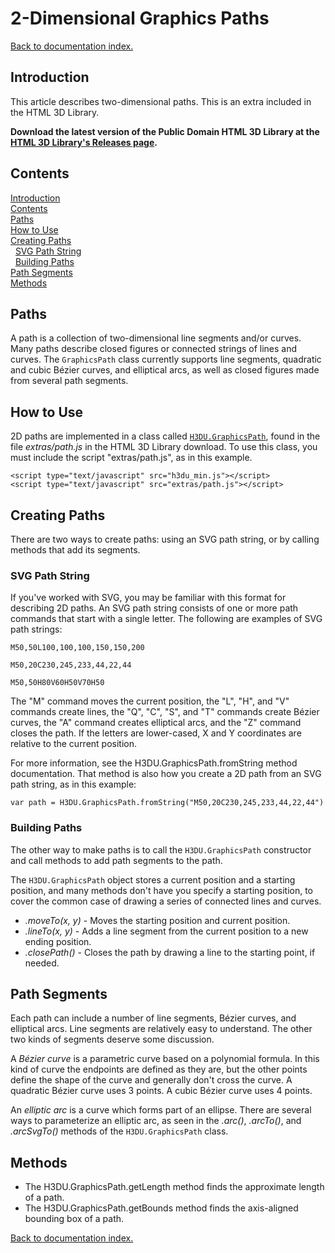 # 2-Dimensional Graphics Paths

[Back to documentation index.](index.md)

<a id=Introduction></a>
## Introduction

This article describes two-dimensional paths. This is an extra included in the HTML 3D Library.

**Download the latest version of the Public Domain HTML 3D
Library at the [HTML 3D Library's Releases page](https://github.com/peteroupc/html3dutil/releases).**

<a id=Contents></a>
## Contents

[Introduction](#Introduction)<br>[Contents](#Contents)<br>[Paths](#Paths)<br>[How to Use](#How_to_Use)<br>[Creating Paths](#Creating_Paths)<br>&nbsp;&nbsp;[SVG Path String](#SVG_Path_String)<br>&nbsp;&nbsp;[Building Paths](#Building_Paths)<br>[Path Segments](#Path_Segments)<br>[Methods](#Methods)<br>

## Paths

A path is a collection of two-dimensional line segments and/or curves. Many paths describe
closed figures or connected strings of lines and curves. The `GraphicsPath` class
currently supports line segments, quadratic and cubic B&eacute;zier curves, and elliptical arcs,
as well as closed figures made from several path segments.

<a id=How_to_Use></a>
## How to Use

2D paths are implemented in a class called <a href="H3DU.GraphicsPath.md">`H3DU.GraphicsPath`</a>, found in the file _extras/path.js_ in
the HTML 3D Library download.  To use this class, you must include the script "extras/path.js",
as in this example.

    <script type="text/javascript" src="h3du_min.js"></script>
    <script type="text/javascript" src="extras/path.js"></script>

<a id=Creating_Paths></a>
## Creating Paths

There are two ways to create paths: using an SVG path string, or by calling methods that add
its segments.

<a id=SVG_Path_String></a>
### SVG Path String

If you've worked with SVG, you may be familiar with this format for describing 2D paths. An
SVG path string consists of one or more path commands that start with a single letter.
The following are examples of SVG path strings:

    M50,50L100,100,100,150,150,200

    M50,20C230,245,233,44,22,44

    M50,50H80V60H50V70H50

The "M" command moves the current position, the "L", "H", and "V" commands create
lines, the "Q", "C", "S", and "T" commands create B&eacute;zier curves, the "A" command
creates elliptical arcs, and the "Z" command closes the path. If the letters are
lower-cased, X and Y coordinates are relative to the current position.

For more information, see the H3DU.GraphicsPath.fromString method documentation.
That method is also how you create a 2D path from an SVG path string, as in this
example:

    var path = H3DU.GraphicsPath.fromString("M50,20C230,245,233,44,22,44")

<a id=Building_Paths></a>
### Building Paths

The other way to make paths is to call the `H3DU.GraphicsPath` constructor and call methods
to add path segments to the path.

The `H3DU.GraphicsPath` object stores a current position and a starting position, and many methods
don't have you specify a starting position, to cover the common case of drawing a series
of connected lines and curves.

* _.moveTo(x, y)_ - Moves the starting position and current position.
* _.lineTo(x, y)_ - Adds a line segment from the current position to a new ending position.
* _.closePath()_ - Closes the path by drawing a line to the starting point, if needed.

<a id=Path_Segments></a>
## Path Segments

Each path can include a number of line segments, B&eacute;zier curves, and elliptical arcs.
Line segments are relatively easy to understand. The other two kinds of segments
deserve some discussion.

A _B&eacute;zier curve_ is a parametric curve based on a polynomial formula. In this kind of
curve the endpoints are defined as they are, but the other points define
the shape of the curve and generally don't cross the curve.
A quadratic B&eacute;zier curve uses 3 points. A cubic B&eacute;zier
curve uses 4 points.

An _elliptic arc_ is a curve which forms part of an ellipse. There are several ways to
parameterize an elliptic arc, as seen in the _.arc()_, _.arcTo()_, and _.arcSvgTo()_ methods
of the `H3DU.GraphicsPath` class.

<a id=Methods></a>
## Methods

* The H3DU.GraphicsPath.getLength method finds the approximate length of a path.
* The H3DU.GraphicsPath.getBounds method finds the axis-aligned bounding box of a path.

[Back to documentation index.](index.md)
